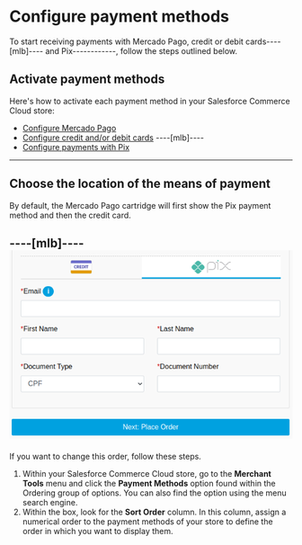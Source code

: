 # Configure payment methods

To start receiving payments with Mercado Pago, credit or debit cards----[mlb]---- and Pix------------, follow the steps outlined below.

## Activate payment methods

Here's how to activate each payment method in your Salesforce Commerce Cloud store:

* [Configure Mercado Pago](/developers/en/docs/salesforce-commerce-cloud/integration-configuration/payments-configuration/mercadopago)
* [Configure credit and/or debit cards](/developers/en/docs/salesforce-commerce-cloud/integration-configuration/payments-configuration/credit-debit)
----[mlb]----
* [Configure payments with Pix](/developers/en/docs/salesforce-commerce-cloud/integration-configuration/payments-configuration/pix)
------------

## Choose the location of the means of payment

By default, the Mercado Pago cartridge will first show the Pix payment method and then the credit card. 

----[mlb]----
![payment-methods](/images/salesforce/payment-methods.png)
------------

If you want to change this order, follow these steps.

1. Within your Salesforce Commerce Cloud store, go to the **Merchant Tools** menu and click the **Payment Methods** option found within the Ordering group of options. You can also find the option using the menu search engine.
2. Within the box, look for the **Sort Order** column. In this column, assign a numerical order to the payment methods of your store to define the order in which you want to display them.